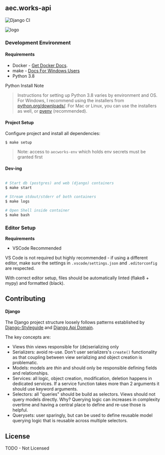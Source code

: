 ## aec.works-api
![Django CI](https://github.com/aecworks/aec.works-api/workflows/Django%20CI/badge.svg)

![logo](https://aec.works/img/logo-black.10fa9bc4.svg)


### Development Environment

#### Requirements

* Docker - [Get Docker Docs](https://docs.docker.com/get-docker/).
* make - [Docs For Windows Users](https://stackoverflow.com/a/32127632/4411196)
* Python 3.8

Python Install Note

> Instructions for setting up Python 3.8 varies by environment and OS.
For Windows, I recommend using the installers from [python.org/downloads/](https://www.python.org/downloads/). For Mac or Linux, you can use the installers as well, or [pyenv](https://github.com/pyenv/pyenv) (recommended).


#### Project Setup

Configure project and install all dependencies:

```
$ make setup
```

> Note: access to `aecworks-env` which holds env secrets must be granted first

#### Dev-ing

```bash

# Start db (postgres) and web (django) containers
$ make start

# Stream stdout/stderr of both containers
$ make logs

# Open Shell inside container
$ make bash
```

### Editor Setup

**Requirements**

* VSCode Recommended

VS Code is not required but highly recommended - if using a different editor, make sure the settings in `.vscode/settings.json` and `.editorconfig` are respected.

With correct editor setup, files should be automatically linted (flake8 + mypy) and formatted (black).


## Contributing

#### Django
The Django project structure loosely follows patterns established by [Django-Styleguide](https://github.com/HackSoftware/Django-Styleguide) and [Django Api Domain](https://phalt.github.io/django-api-domains/styleguide/).


The key concepts are:
* Views thin views responsible for (de)serializing only
* Serializers: avoid re-use. Don't user serializers's `create()` functionality as that coupling between view serializing and object creation is problematic.
* Models: models are _thin_ and should only be responsible defining fields and relationships.
* Services: all logic, object creation, modification, deletion happens in dedicated services. If a service function takes more than 2 arguments it should use keyword arguments.
* Selectors: all "queries" should be build as selectors. Views should not query models directly. Why? Querying logic can  increases in complexity overtime and having a central place to define and re-use those is helpful.
* Querysets: user sparingly, but can be used to define reusable model querying logic that is reusable across multiple selectors.


## License

TODO - Not Licensed
